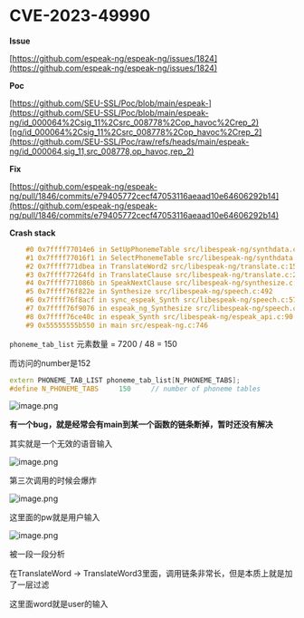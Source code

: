# CVE-2023-49990

**Issue**

[https://github.com/espeak-ng/espeak-ng/issues/1824](https://github.com/espeak-ng/espeak-ng/issues/1824)

**Poc**

[https://github.com/SEU-SSL/Poc/blob/main/espeak-](https://github.com/SEU-SSL/Poc/blob/main/espeak-ng/id_000064%2Csig_11%2Csrc_008778%2Cop_havoc%2Crep_2)[ng/id_000064%2Csig_11%2Csrc_008778%2Cop_havoc%2Crep_2](https://github.com/SEU-SSL/Poc/raw/refs/heads/main/espeak-ng/id_000064,sig_11,src_008778,op_havoc,rep_2)

**Fix**

[https://github.com/espeak-ng/espeak-ng/pull/1846/commits/e79405772cecf47053116aeaad10e64606292b14](https://github.com/espeak-ng/espeak-ng/pull/1846/commits/e79405772cecf47053116aeaad10e64606292b14)

**Crash stack**

```cpp
    #0 0x7ffff77014e6 in SetUpPhonemeTable src/libespeak-ng/synthdata.c:345
    #1 0x7ffff77016f1 in SelectPhonemeTable src/libespeak-ng/synthdata.c:363
    #2 0x7ffff771dbea in TranslateWord2 src/libespeak-ng/translate.c:1579
    #3 0x7ffff77264fd in TranslateClause src/libespeak-ng/translate.c:2637
    #4 0x7ffff771086b in SpeakNextClause src/libespeak-ng/synthesize.c:1569
    #5 0x7ffff76f822e in Synthesize src/libespeak-ng/speech.c:492
    #6 0x7ffff76f8acf in sync_espeak_Synth src/libespeak-ng/speech.c:570
    #7 0x7ffff76f9076 in espeak_ng_Synthesize src/libespeak-ng/speech.c:678
    #8 0x7ffff76ce40c in espeak_Synth src/libespeak-ng/espeak_api.c:90
    #9 0x55555555b550 in main src/espeak-ng.c:746
```

`phoneme_tab_list` 元素数量 = 7200 / 48 = 150

而访问的number是152

```cpp
extern PHONEME_TAB_LIST phoneme_tab_list[N_PHONEME_TABS];
#define N_PHONEME_TABS     150     // number of phoneme tables
```

![image.png](image%203.png)

**有一个bug，就是经常会有main到某一个函数的链条断掉，暂时还没有解决**

其实就是一个无效的语音输入

![image.png](image%204.png)

第三次调用的时候会爆炸

![image.png](image%205.png)

这里面的pw就是用户输入

![image.png](image%206.png)

被一段一段分析

在TranslateWord → TranslateWord3里面，调用链条非常长，但是本质上就是加了一层过滤

这里面word就是user的输入